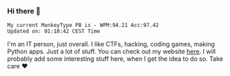 ### Hi there 👋
<!-- PB START -->
```
My current MonkeyType PB is - WPM:94.21 Acc:97.42
Updated on: 01:18:42 CEST Time
```
<!-- PB END -->
I'm an IT person, just overall. I like CTFs, hacking, coding games, making Python apps. Just a lot of stuff.
You can check out my website [here](https://skill3472.github.io/).
I will probably add some interesting stuff here, when I get the idea to do so. Take care ❤️
